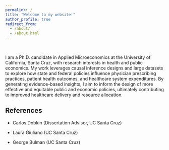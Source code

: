 ```yaml
---
permalink: /
title: "Welcome to my website!"
author_profile: true
redirect_from: 
  - /about/
  - /about.html
---
```


&nbsp;  

I am a Ph.D. candidate in Applied Microeconomics at the University of California, Santa Cruz, with research interests in health and public economics. My work leverages causal inference designs and large datasets to explore how state and federal policies influence physician prescribing practices, patient health outcomes, and healthcare system expenditures. By generating evidence-based insights, I aim to inform the design of more effective and equitable public and economic policies, ultimately contributing to improved healthcare delivery and resource allocation.


## References

* Carlos Dobkin (Dissertation Advisor, UC Santa Cruz)

* Laura Giuliano (UC Santa Cruz)

* George Bulman (UC Santa Cruz)
